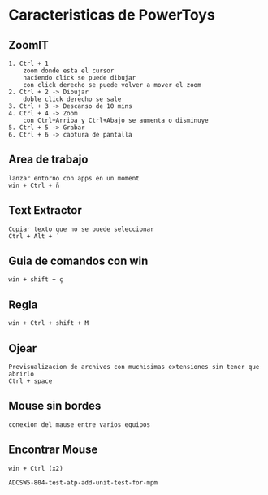 # Caracteristicas de PowerToys 

## ZoomIT
    1. Ctrl + 1
        zoom donde esta el cursor
        haciendo click se puede dibujar
        con click derecho se puede volver a mover el zoom
    2. Ctrl + 2 -> Dibujar
        doble click derecho se sale
    3. Ctrl + 3 -> Descanso de 10 mins
    4. Ctrl + 4 -> Zoom
        con Ctrl+Arriba y Ctrl+Abajo se aumenta o disminuye
    5. Ctrl + 5 -> Grabar
    6. Ctrl + 6 -> captura de pantalla

## Area de trabajo
    lanzar entorno con apps en un moment
    win + Ctrl + ñ

## Text Extractor
    Copiar texto que no se puede seleccionar 
    Ctrl + Alt + ´

## Guia de comandos con win
    win + shift + ç

## Regla
    win + Ctrl + shift + M

## Ojear
    Previsualizacion de archivos con muchisimas extensiones sin tener que abrirlo
    Ctrl + space

## Mouse sin bordes
    conexion del mause entre varios equipos

## Encontrar Mouse
    win + Ctrl (x2)

    ADCSW5-804-test-atp-add-unit-test-for-mpm